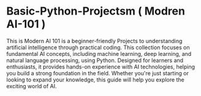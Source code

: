 # Basic-Python-Projectsm ( Modren AI-101 )
This is Modern AI 101 is a beginner-friendly Projects to understanding artificial intelligence through practical coding. This collection focuses on fundamental AI concepts, including machine learning, deep learning, and natural language processing, using Python. Designed for learners and enthusiasts, it provides hands-on experience with AI technologies, helping you build a strong foundation in the field. Whether you're just starting or looking to expand your knowledge, this guide will help you explore the exciting world of AI.

